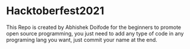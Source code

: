 # Hacktoberfest2021
This Repo is created by Abhishek Doifode for the beginners to promote open source programming, you just need to add any type of code in any programing lang you want, just commit your name at the end.
